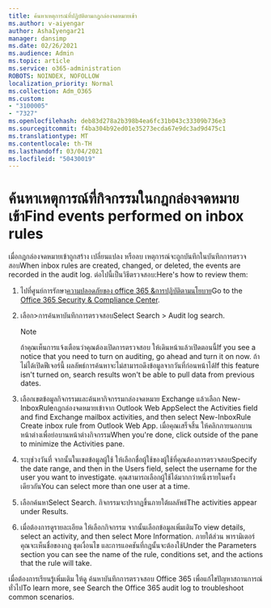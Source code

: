 ```yaml
---
title: ค้นหาเหตุการณ์ที่ปฏิบัติตามกฎกล่องจดหมายเข้า
ms.author: v-aiyengar
author: AshaIyengar21
manager: dansimp
ms.date: 02/26/2021
ms.audience: Admin
ms.topic: article
ms.service: o365-administration
ROBOTS: NOINDEX, NOFOLLOW
localization_priority: Normal
ms.collection: Adm_O365
ms.custom:
- "3100005"
- "7327"
ms.openlocfilehash: deb83d278a2b398b4ea6fc31b043c33309b736e3
ms.sourcegitcommit: f4ba304b92ed01e35273ecda67e9dc3ad9d475c1
ms.translationtype: MT
ms.contentlocale: th-TH
ms.lasthandoff: 03/04/2021
ms.locfileid: "50430019"
---
```

# <a name="find-events-performed-on-inbox-rules"></a><span data-ttu-id="24c91-102">ค้นหาเหตุการณ์ที่กิจกรรมในกฎกล่องจดหมายเข้า</span><span class="sxs-lookup"><span data-stu-id="24c91-102">Find events performed on inbox rules</span></span>

<span data-ttu-id="24c91-103">เมื่อกฎกล่องจดหมายเข้าถูกสร้าง เปลี่ยนแปลง หรือลบ เหตุการณ์จะถูกบันทึกในบันทึกการตรวจสอบ</span><span class="sxs-lookup"><span data-stu-id="24c91-103">When inbox rules are created, changed, or deleted, the events are recorded in the audit log.</span></span> <span data-ttu-id="24c91-104">ต่อไปนี้เป็นวิธีตรวจสอบ:</span><span class="sxs-lookup"><span data-stu-id="24c91-104">Here's how to review them:</span></span>

1. <span data-ttu-id="24c91-105">ไปที่ศูนย์การรักษา[ความปลอดภัยของ office 365 &การปฏิบัติตามนโยบาย](https://go.microsoft.com/fwlink/p/?linkid=2077143)</span><span class="sxs-lookup"><span data-stu-id="24c91-105">Go to the [Office 365 Security & Compliance Center](https://go.microsoft.com/fwlink/p/?linkid=2077143).</span></span>
1. <span data-ttu-id="24c91-106">เลือก>การค้นหาบันทึกการตรวจสอบ</span><span class="sxs-lookup"><span data-stu-id="24c91-106">Select Search > Audit log search.</span></span>

    > [!NOTE]
    > <span data-ttu-id="24c91-107">ถ้าคุณเห็นการแจ้งเตือนว่าคุณต้องเปิดการตรวจสอบ ให้เดินหน้าแล้วเปิดตอนนี้</span><span class="sxs-lookup"><span data-stu-id="24c91-107">If you see a notice that you need to turn on auditing, go ahead and turn it on now.</span></span> <span data-ttu-id="24c91-108">ถ้าไม่ได้เปิดฟีเจอร์นี้ ผลลัพธ์การค้นหาจะไม่สามารถดึงข้อมูลจากวันที่ก่อนหน้าได้</span><span class="sxs-lookup"><span data-stu-id="24c91-108">If this feature isn't turned on, search results won't be able to pull data from previous dates.</span></span>
1. <span data-ttu-id="24c91-109">เลือกเขตข้อมูลกิจกรรมและค้นหากิจกรรมกล่องจดหมาย Exchange แล้วเลือก New-InboxRuleกฎกล่องจดหมายเข้าจาก Outlook Web App</span><span class="sxs-lookup"><span data-stu-id="24c91-109">Select the Activities field and find Exchange mailbox activities, and then select New-InboxRule Create inbox rule from Outlook Web App.</span></span> <span data-ttu-id="24c91-110">เมื่อคุณเสร็จสิ้น ให้คลิกภายนอกบานหน้าต่างเพื่อย่อบานหน้าต่างกิจกรรม</span><span class="sxs-lookup"><span data-stu-id="24c91-110">When you're done, click outside of the pane to minimize the Activities pane.</span></span>
1. <span data-ttu-id="24c91-111">ระบุช่วงวันที่ จากนั้นในเขตข้อมูลผู้ใช้ ให้เลือกชื่อผู้ใช้ของผู้ใช้ที่คุณต้องการตรวจสอบ</span><span class="sxs-lookup"><span data-stu-id="24c91-111">Specify the date range, and then in the Users field, select the username for the user you want to investigate.</span></span> <span data-ttu-id="24c91-112">คุณสามารถเลือกผู้ใช้ได้มากกว่าหนึ่งรายในครั้งเดียวกัน</span><span class="sxs-lookup"><span data-stu-id="24c91-112">You can select more than one user at a time.</span></span>
1. <span data-ttu-id="24c91-113">เลือกค้นหา</span><span class="sxs-lookup"><span data-stu-id="24c91-113">Select Search.</span></span> <span data-ttu-id="24c91-114">กิจกรรมจะปรากฏขึ้นภายใต้ผลลัพธ์</span><span class="sxs-lookup"><span data-stu-id="24c91-114">The activities appear under Results.</span></span>
1. <span data-ttu-id="24c91-115">เมื่อต้องการดูรายละเอียด ให้เลือกกิจกรรม จากนั้นเลือกข้อมูลเพิ่มเติม</span><span class="sxs-lookup"><span data-stu-id="24c91-115">To view details, select an activity, and then select More Information.</span></span> <span data-ttu-id="24c91-116">ภายใต้ส่วน พารามิเตอร์ คุณจะเห็นชื่อของกฎ ชุดเงื่อนไข และการแอคชันที่กฎนั้นจะต้องใช้</span><span class="sxs-lookup"><span data-stu-id="24c91-116">Under the Parameters section you can see the name of the rule, conditions set, and the actions that the rule will take.</span></span>

<span data-ttu-id="24c91-117">เมื่อต้องการเรียนรู้เพิ่มเติม ให้ดู ค้นหาบันทึกการตรวจสอบ Office 365 เพื่อแก้ไขปัญหาสถานการณ์ทั่วไป</span><span class="sxs-lookup"><span data-stu-id="24c91-117">To learn more, see Search the Office 365 audit log to troubleshoot common scenarios.</span></span>